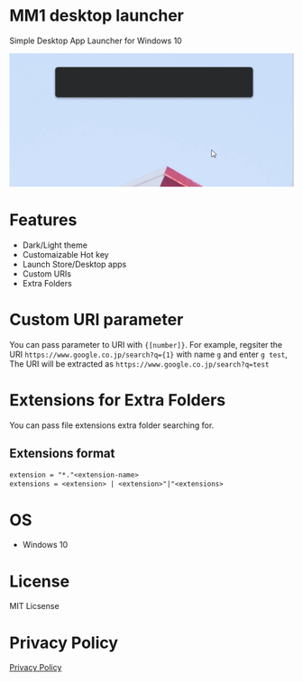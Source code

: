 #  MM1 desktop launcher
Simple Desktop App Launcher for Windows 10

![Demo](demo.gif)

# Features
- Dark/Light theme
- Customaizable Hot key
- Launch Store/Desktop apps
- Custom URIs
- Extra Folders

# Custom URI parameter
You can pass parameter to URI with `{[number]}`.
For example, regsiter the URI `https://www.google.co.jp/search?q={1}` with name `g` and enter `g test`, The URI will be extracted as `https://www.google.co.jp/search?q=test`

# Extensions for Extra Folders
You can pass file extensions extra folder searching for.
## Extensions format
```
extension = "*."<extension-name>
extensions = <extension> | <extension>"|"<extensions>
```

# OS
- Windows 10

# License
MIT Licsense

# Privacy Policy
[Privacy Policy](privacy_policy.html)
